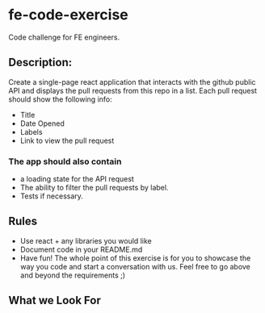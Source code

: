 # fe-code-exercise
Code challenge for FE engineers.

## Description:
Create a single-page react application that interacts with the github public API and displays the pull requests from this repo in a list. Each pull request should show the following info:

- Title
- Date Opened
- Labels
- Link to view the pull request

### The app should also contain
- a loading state for the API request
- The ability to filter the pull requests by label.
- Tests if necessary.

## Rules
- Use react + any libraries you would like
- Document code in your README.md
- Have fun! The whole point of this exercise is for you to showcase the way you code and start a conversation with us. Feel free to go above and beyond the requirements ;) 

## What we Look For
